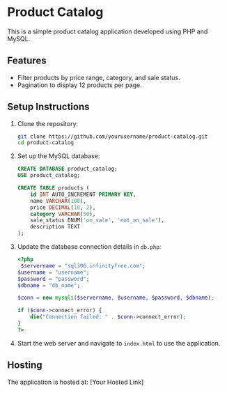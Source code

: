 # Product Catalog

This is a simple product catalog application developed using PHP and MySQL.

## Features
- Filter products by price range, category, and sale status.
- Pagination to display 12 products per page.

## Setup Instructions

1. Clone the repository:

   ```bash
   git clone https://github.com/yourusername/product-catalog.git
   cd product-catalog
   ```

2. Set up the MySQL database:

   ```sql
   CREATE DATABASE product_catalog;
   USE product_catalog;

   CREATE TABLE products (
       id INT AUTO_INCREMENT PRIMARY KEY,
       name VARCHAR(100),
       price DECIMAL(10, 2),
       category VARCHAR(50),
       sale_status ENUM('on_sale', 'not_on_sale'),
       description TEXT
   );
   ```

3. Update the database connection details in `db.php`:

   ```php
   <?php
    $servername = "sql306.infinityfree.com";
   $username = "username";
   $password = "password";
   $dbname = "db_name";

   $conn = new mysqli($servername, $username, $password, $dbname);

   if ($conn->connect_error) {
       die("Connection failed: " . $conn->connect_error);
   }
   ?>
   ```

4. Start the web server and navigate to `index.html` to use the application.

## Hosting
The application is hosted at: [Your Hosted Link]
